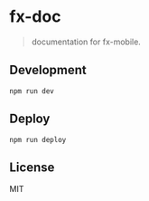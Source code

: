 # fx-doc
> documentation for fx-mobile.

## Development
```shell
npm run dev
```

## Deploy
```shell
npm run deploy
```


## License
MIT

